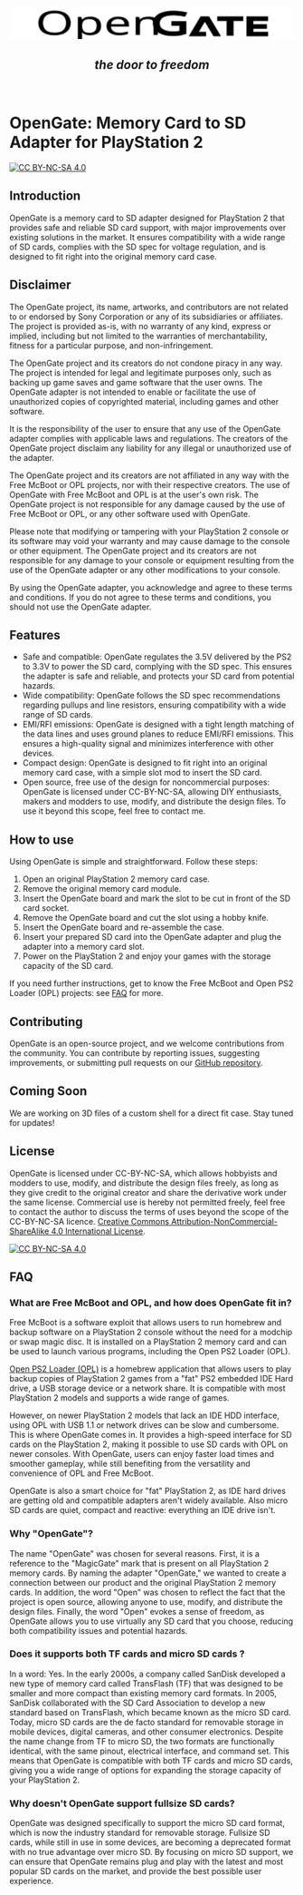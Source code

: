 <p align="center">
    <img src="https://raw.githubusercontent.com/Robin-DUBREUIL/opengate/main/opengate.svg" width="512"/>
</p>
<h2 align="center"><i>the door to freedom</i></h2>
<br/>

# OpenGate: Memory Card to SD Adapter for PlayStation 2
[![CC BY-NC-SA 4.0][cc-by-nc-sa-shield]][cc-by-nc-sa]

## Introduction

OpenGate is a memory card to SD adapter designed for PlayStation 2 that provides safe and reliable SD card support, with major improvements over existing solutions in the market. It ensures compatibility with a wide range of SD cards, complies with the SD spec for voltage regulation, and is designed to fit right into the original memory card case.

## Disclaimer

The OpenGate project, its name, artworks, and contributors are not related to or endorsed by Sony Corporation or any of its subsidiaries or affiliates. The project is provided as-is, with no warranty of any kind, express or implied, including but not limited to the warranties of merchantability, fitness for a particular purpose, and non-infringement.

The OpenGate project and its creators do not condone piracy in any way. The project is intended for legal and legitimate purposes only, such as backing up game saves and game software that the user owns. The OpenGate adapter is not intended to enable or facilitate the use of unauthorized copies of copyrighted material, including games and other software.

It is the responsibility of the user to ensure that any use of the OpenGate adapter complies with applicable laws and regulations. The creators of the OpenGate project disclaim any liability for any illegal or unauthorized use of the adapter.

The OpenGate project and its creators are not affiliated in any way with the Free McBoot or OPL projects, nor with their respective creators. The use of OpenGate with Free McBoot and OPL is at the user's own risk. The OpenGate project is not responsible for any damage caused by the use of Free McBoot or OPL, or any other software used with OpenGate.

Please note that modifying or tampering with your PlayStation 2 console or its software may void your warranty and may cause damage to the console or other equipment. The OpenGate project and its creators are not responsible for any damage to your console or equipment resulting from the use of the OpenGate adapter or any other modifications to your console.

By using the OpenGate adapter, you acknowledge and agree to these terms and conditions. If you do not agree to these terms and conditions, you should not use the OpenGate adapter.

## Features

- Safe and compatible: OpenGate regulates the 3.5V delivered by the PS2 to 3.3V to power the SD card, complying with the SD spec. This ensures the adapter is safe and reliable, and protects your SD card from potential hazards.
- Wide compatibility: OpenGate follows the SD spec recommendations regarding pullups and line resistors, ensuring compatibility with a wide range of SD cards.
- EMI/RFI emissions: OpenGate is designed with a tight length matching of the data lines and uses ground planes to reduce EMI/RFI emissions. This ensures a high-quality signal and minimizes interference with other devices.
- Compact design: OpenGate is designed to fit right into an original memory card case, with a simple slot mod to insert the SD card.
- Open source, free use of the design for noncommercial purposes: OpenGate is licensed under CC-BY-NC-SA, allowing DIY enthusiasts, makers and modders to use, modify, and distribute the design files. To use it beyond this scope, feel free to contact me.

## How to use

Using OpenGate is simple and straightforward. Follow these steps:

1. Open an original PlayStation 2 memory card case.
2. Remove the original memory card module.
3. Insert the OpenGate board and mark the slot to be cut in front of the SD card socket.
4. Remove the OpenGate board and cut the slot using a hobby knife.
5. Insert the OpenGate board and re-assemble the case.
6. Insert your prepared SD card into the OpenGate adapter and plug the adapter into a memory card slot.
7. Power on the PlayStation 2 and enjoy your games with the storage capacity of the SD card.

If you need further instructions, get to know the Free McBoot and Open PS2 Loader (OPL) projects: see [FAQ](#FAQ) for more.

## Contributing

OpenGate is an open-source project, and we welcome contributions from the community. You can contribute by reporting issues, suggesting improvements, or submitting pull requests on our [GitHub repository](https://github.com//Robin-DUBREUIL/opengate/).

## Coming Soon

We are working on 3D files of a custom shell for a direct fit case. Stay tuned for updates!

## License

OpenGate is licensed under CC-BY-NC-SA, which allows hobbyists and modders to use, modify, and distribute the design files freely, as long as they give credit to the original creator and share the derivative work under the same license. Commercial use is hereby not permitted freely, feel free to contact the author to discuss the terms of uses beyond the scope of the CC-BY-NC-SA licence.
[Creative Commons Attribution-NonCommercial-ShareAlike 4.0 International License][cc-by-nc-sa].

[![CC BY-NC-SA 4.0][cc-by-nc-sa-image]][cc-by-nc-sa]


[cc-by-nc-sa]: http://creativecommons.org/licenses/by-nc-sa/4.0/
[cc-by-nc-sa-image]: https://licensebuttons.net/l/by-nc-sa/4.0/88x31.png
[cc-by-nc-sa-shield]: https://img.shields.io/badge/License-CC%20BY--NC--SA%204.0-lightgrey.svg

## FAQ

### What are Free McBoot and OPL, and how does OpenGate fit in?

Free McBoot is a software exploit that allows users to run homebrew and backup software on a PlayStation 2 console without the need for a modchip or swap magic disc. It is installed on a PlayStation 2 memory card and can be used to launch various programs, including the Open PS2 Loader (OPL).

[Open PS2 Loader (OPL)](https://github.com/ps2homebrew/Open-PS2-Loader) is a homebrew application that allows users to play backup copies of PlayStation 2 games from a "fat" PS2 embedded IDE Hard drive, a USB storage device or a network share. It is compatible with most PlayStation 2 models and supports a wide range of games.

However, on newer PlayStation 2 models that lack an IDE HDD interface, using OPL with USB 1.1 or network drives can be slow and cumbersome. This is where OpenGate comes in. It provides a high-speed interface for SD cards on the PlayStation 2, making it possible to use SD cards with OPL on newer consoles. With OpenGate, users can enjoy faster load times and smoother gameplay, while still benefiting from the versatility and convenience of OPL and Free McBoot.

OpenGate is also a smart choice for "fat" PlayStation 2, as IDE hard drives are getting old and compatible adapters aren't widely available. Also micro SD cards are quiet, compact and reactive: everything an IDE drive isn't.

### Why "OpenGate"?

The name "OpenGate" was chosen for several reasons. First, it is a reference to the "MagicGate" mark that is present on all PlayStation 2 memory cards. By naming the adapter "OpenGate," we wanted to create a connection between our product and the original PlayStation 2 memory cards. In addition, the word "Open" was chosen to reflect the fact that the project is open source, allowing anyone to use, modify, and distribute the design files. Finally, the word "Open" evokes a sense of freedom, as OpenGate allows you to use virtually any SD card that you choose, reducing both compatibility issues and potential hazards.

### Does it supports both TF cards and micro SD cards ?

In a word: Yes. In the early 2000s, a company called SanDisk developed a new type of memory card called TransFlash (TF) that was designed to be smaller and more compact than existing memory card formats. In 2005, SanDisk collaborated with the SD Card Association to develop a new standard based on TransFlash, which became known as the micro SD card. Today, micro SD cards are the de facto standard for removable storage in mobile devices, digital cameras, and other consumer electronics. Despite the name change from TF to micro SD, the two formats are functionally identical, with the same pinout, electrical interface, and command set. This means that OpenGate is compatible with both TF cards and micro SD cards, giving you a wide range of options for expanding the storage capacity of your PlayStation 2.

### Why doesn't OpenGate support fullsize SD cards?

OpenGate was designed specifically to support the micro SD card format, which is now the industry standard for removable storage. Fullsize SD cards, while still in use in some devices, are becoming a deprecated format with no true advantage over micro SD. By focusing on micro SD support, we can ensure that OpenGate remains plug and play with the latest and most popular SD cards on the market, and provide the best possible user experience.
